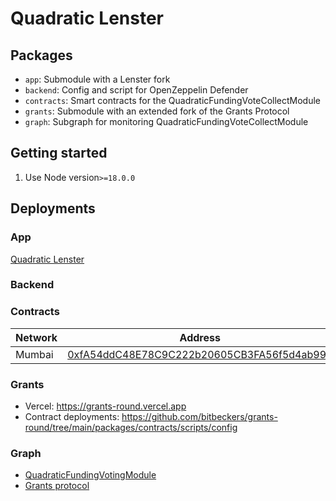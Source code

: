 # Quadratic Lenster

## Packages

- `app`: Submodule with a Lenster fork
- `backend`: Config and script for OpenZeppelin Defender
- `contracts`: Smart contracts for the QuadraticFundingVoteCollectModule
- `grants`: Submodule with an extended fork of the Grants Protocol
- `graph`: Subgraph for monitoring QuadraticFundingVoteCollectModule

## Getting started

1. Use Node version`>=18.0.0`

## Deployments

### App
[Quadratic Lenster](https://qf-lenster-web.vercel.app/)

### Backend

### Contracts

| Network | Address                                                                                                                         |
| ------- | ------------------------------------------------------------------------------------------------------------------------------- |
| Mumbai  | [0xfA54ddC48E78C9C222b20605CB3FA56f5d4ab994](https://mumbai.polygonscan.com/address/0xfA54ddC48E78C9C222b20605CB3FA56f5d4ab994) |

### Grants

- Vercel: https://grants-round.vercel.app
- Contract deployments: https://github.com/bitbeckers/grants-round/tree/main/packages/contracts/scripts/config

### Graph

- [QuadraticFundingVotingModule](https://thegraph.com/hosted-service/subgraph/bitbeckers/vote-collect-dev)
- [Grants protocol](https://thegraph.com/hosted-service/subgraph/bitbeckers/vote-collect-dev)
